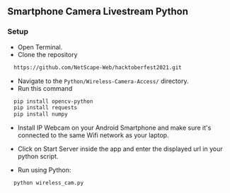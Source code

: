 
## Smartphone Camera Livestream Python

### Setup
* Open Terminal.
* Clone the repository
```bash
  https://github.com/NetScape-Web/hacktoberfest2021.git
  ```
* Navigate to the ```Python/Wireless-Camera-Access/``` directory.
* Run this command
```bash
  pip install opencv-python
  pip install requests
  pip install numpy
  ```

* Install IP Webcam on your Android Smartphone and make sure it's connected to the same Wifi network as your laptop.

* Click on Start Server inside the app and enter the displayed url in your python script.

* Run using Python:
```bash
  python wireless_cam.py
  ```
